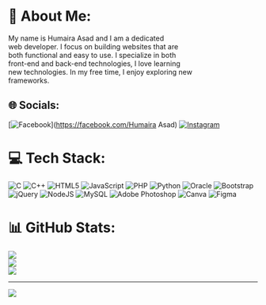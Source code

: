 # 💫 About Me:
My name is Humaira Asad and I am a dedicated <br>web developer. I focus on building websites that are <br>both functional and easy to use. I specialize in both<br>front-end and back-end technologies, I love learning<br>new technologies. In my free time, I enjoy exploring new<br>frameworks.


## 🌐 Socials:
[![Facebook](https://img.shields.io/badge/Facebook-%231877F2.svg?logo=Facebook&logoColor=white)](https://facebook.com/Humaira Asad) [![Instagram](https://img.shields.io/badge/Instagram-%23E4405F.svg?logo=Instagram&logoColor=white)](https://instagram.com/Humaira ) 

# 💻 Tech Stack:
![C](https://img.shields.io/badge/c-%2300599C.svg?style=for-the-badge&logo=c&logoColor=white) ![C++](https://img.shields.io/badge/c++-%2300599C.svg?style=for-the-badge&logo=c%2B%2B&logoColor=white) ![HTML5](https://img.shields.io/badge/html5-%23E34F26.svg?style=for-the-badge&logo=html5&logoColor=white) ![JavaScript](https://img.shields.io/badge/javascript-%23323330.svg?style=for-the-badge&logo=javascript&logoColor=%23F7DF1E) ![PHP](https://img.shields.io/badge/php-%23777BB4.svg?style=for-the-badge&logo=php&logoColor=white) ![Python](https://img.shields.io/badge/python-3670A0?style=for-the-badge&logo=python&logoColor=ffdd54) ![Oracle](https://img.shields.io/badge/Oracle-F80000?style=for-the-badge&logo=oracle&logoColor=white) ![Bootstrap](https://img.shields.io/badge/bootstrap-%238511FA.svg?style=for-the-badge&logo=bootstrap&logoColor=white) ![jQuery](https://img.shields.io/badge/jquery-%230769AD.svg?style=for-the-badge&logo=jquery&logoColor=white) ![NodeJS](https://img.shields.io/badge/node.js-6DA55F?style=for-the-badge&logo=node.js&logoColor=white) ![MySQL](https://img.shields.io/badge/mysql-4479A1.svg?style=for-the-badge&logo=mysql&logoColor=white) ![Adobe Photoshop](https://img.shields.io/badge/adobe%20photoshop-%2331A8FF.svg?style=for-the-badge&logo=adobe%20photoshop&logoColor=white) ![Canva](https://img.shields.io/badge/Canva-%2300C4CC.svg?style=for-the-badge&logo=Canva&logoColor=white) ![Figma](https://img.shields.io/badge/figma-%23F24E1E.svg?style=for-the-badge&logo=figma&logoColor=white)
# 📊 GitHub Stats:
![](https://github-readme-stats.vercel.app/api?username=humairaasad&theme=default_repocard&hide_border=true&include_all_commits=false&count_private=true)<br/>
![](https://github-readme-streak-stats.herokuapp.com/?user=humairaasad&theme=default_repocard&hide_border=true)<br/>
![](https://github-readme-stats.vercel.app/api/top-langs/?username=humairaasad&theme=default_repocard&hide_border=true&include_all_commits=false&count_private=true&layout=compact)

---
[![](https://visitcount.itsvg.in/api?id=humairaasad&icon=3&color=0)](https://visitcount.itsvg.in)

<!-- Proudly created with GPRM ( https://gprm.itsvg.in ) -->

<!---
humairaasad/humairaasad is a ✨ special ✨ repository because its `README.md` (this file) appears on your GitHub profile.
You can click the Preview link to take a look at your changes.
--->
